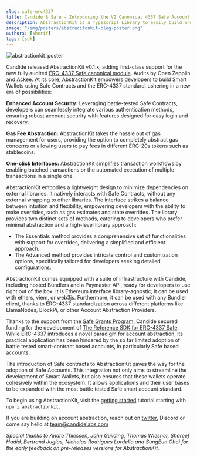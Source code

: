 ```yaml
---
slug: safe-erc4337
title: Candide & Safe - Introducing the V2 Canonical 4337 Safe Account to AbstractionKit
description: AbstractionKit is a Typescript Library to easily build and send ERC-4337 UserOperations, with first class support for Safe Accounts.
image: "/img/posters/abstracitonkit-blog-poster.png"
authors: [sherif]
tags: [sdk]
---
```


![abstractionkit_poster](/img/posters/abstracitonkit-blog-poster.png)

Candide released AbstractionKit v0.1.x, adding first-class support for the new fully audited [ERC-4337 Safe canonical module](https://github.com/safe-global/safe-modules/tree/main/modules/4337). Audits by Open Zepplin and Ackee. At its core, AbstractionKit empowers developers to build Smart Wallets using Safe Contracts and the ERC-4337 standard, ushering in a new era of possibilities:

<!-- truncate -->

**Enhanced Account Security:** Leveraging battle-tested Safe Contracts, developers can seamlessly integrate various authentication methods, ensuring robust account security with features designed for easy login and recovery.

**Gas Fee Abstraction:** AbstractionKit takes the hassle out of gas management for users, providing the option to completely abstract gas concerns or allowing users to pay fees in different ERC-20s tokens such as stablecoins.

**One-click Interfaces:** AbstractionKit simplifies transaction workflows by enabling batched transactions or the automated execution of multiple transactions in a single one.

AbstractionKit embodies a lightweight design to minimize dependencies on external libraries. It natively interacts with Safe Contracts, without any external wrapping to other libraries. The interface strikes a balance between intuition and flexibility, empowering developers with the ability to make overrides, such as gas estimates and state overrides. The library provides two distinct sets of methods, catering to developers who prefer minimal abstraction and a high-level library approach:

- The Essentials method provides a comprehensive set of functionalities with support for overrides, delivering a simplified and efficient approach.
- The Advanced method provides intricate control and customization options, specifically tailored for developers seeking detailed configurations.

AbstractionKit comes equipped with a suite of infrastructure with Candide, including hosted Bundlers and a Paymaster API, ready for developers to use right out of the box. It is Ethereum interface library-agnostic; it can be used with ethers, viem, or web3js. Furthermore, it can be used with any Bundler client, thanks to ERC-4337 standardization across different platforms like LlamaNodes, BlockPi, or other Account Abstraction Providers.

Thanks to the support from the [Safe Grants Program](https://grants.safe.global), Candide secured funding for the development of [The Reference SDK for ERC-4337 Safe](https://twitter.com/candidelabs/status/1719039290842239225). While ERC-4337 introduces a novel paradigm for account abstraction, its practical application has been hindered by the so far limited adoption of battle tested smart-contract based accounts, in particularly Safe based accounts.

The introduction of Safe contracts to AbstractionKit paves the way for the adoption of Safe Accounts. This integration not only aims to streamline the development of Smart Wallets, but also ensures that these wallets operate cohesively within the ecosystem. It allows applications and their user bases to be expanded with the most battle tested Safe smart account standard.

To begin using AbstractionKit, visit the [getting started](https://docs.candide.dev/wallet/atelier-intro/) tutorial starting with `npm i abstractionkit`.

If you are building on account abstraction, reach out on [twitter](https://twitter.com/@candidelabs), Discord or come say hello at team@candidelabs.com

*Special thanks to Andre Thiessen, John Guilding, Thomas Wiesner, Shareef Hadid, Bertrand Juglas, Nicholas Rodrigues Lordello and SungEun Choi for the early feedback on pre-releases versions for AbstractionKit.*
